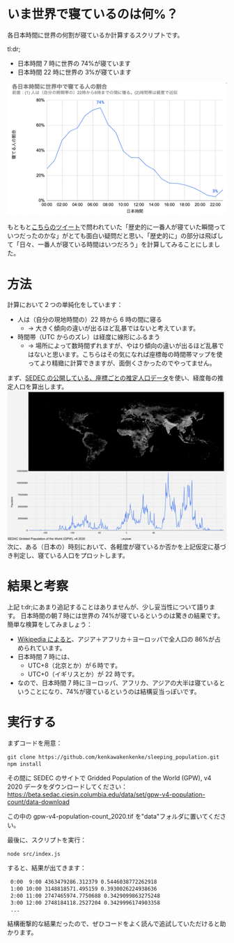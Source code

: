 # いま世界で寝ているのは何%？

各日本時間に世界の何割が寝ているか計算するスクリプトです。

tl:dr;

- 日本時間 7 時に世界の 74%が寝ています
- 日本時間 22 時に世界の 3%が寝ています

![人口グラフ](rsrc/sleeping_population.png)

もともと[こちらのツイート](https://twitter.com/sobsin/status/1369397843350478852)で問われていた「歴史的に一番人が寝ていた瞬間っていつだったのかな」がとても面白い疑問だと思い、「歴史的に」の部分は飛ばして「日々、一番人が寝ている時間はいつだろう」を計算してみることにしました。

# 方法

計算において２つの単純化をしています：

- 人は（自分の現地時間の）22 時から 6 時の間に寝る
  - -> 大きく傾向の違いが出るほど乱暴ではないと考えています。
- 時間帯（UTC からのズレ）は経度に線形にふるまう
  - -> 場所によって数時間ずれますが、やはり傾向の違いが出るほど乱暴ではないと思います。こちらはその気になれば座標毎の時間帯マップを使ってより精緻に計算できますが、面倒くさかったのでやってません。

まず、[SEDEC の公開している、座標ごとの推定人口データ](https://beta.sedac.ciesin.columbia.edu/data/set/gpw-v4-population-count/data-download)を使い、経度毎の推定人口を算出します。
![経度毎の人口](rsrc/population_per_longitude.png)
次に、ある（日本の）時刻において、各軽度が寝ているか否かを上記仮定に基づき判定し、寝ている人口をプロットします。

# 結果と考察

上記 t:dr;にあまり追記することはありませんが、少し妥当性について語ります。
日本時間の朝７時には世界の 74%が寝ているというのは驚きの結果です。簡単な検算をしてみましょう：

- [Wikipedia によると](https://en.wikipedia.org/wiki/List_of_continents_by_population)、アジア＋アフリカ＋ヨーロッパで全人口の 86%が占められています。
- 日本時間 7 時には、
  - UTC+8（北京とか）が６時です。
  - UTC+0（イギリスとか）が 22 時です。
- なので、日本時間 7 時にヨーロッパ、アフリカ、アジアの大半は寝ているということになり、74%が寝ているというのは結構妥当っぽいです。

# 実行する

まずコードを用意：

```
git clone https://github.com/kenkawakenkenke/sleeping_population.git
npm install
```

その間に SEDEC のサイトで Gridded Population of the World (GPW), v4 2020 データをダウンロードしてください：
https://beta.sedac.ciesin.columbia.edu/data/set/gpw-v4-population-count/data-download

この中の gpw-v4-population-count_2020.tif を"data"フォルダに置いてください。

最後に、スクリプトを実行：

```
node src/index.js
```

すると、結果が出てきます：

```
 0:00  9:00 4363479286.312379 0.5446038772262918
 1:00 10:00 3148818571.495159 0.3930026224938636
 2:00 11:00 2747465974.7750688 0.3429099863275248
 3:00 12:00 2748184118.2527204 0.3429996174903358
 ...
```

結構衝撃的な結果だったので、ぜひコードをよく読んで追試していただけると助かります。

